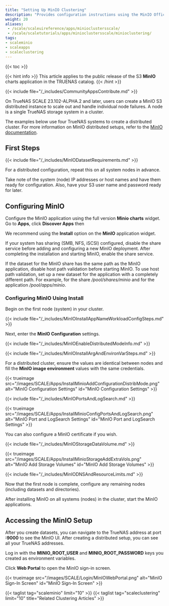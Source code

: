 ```yaml
---
title: "Setting Up MinIO Clustering"
description: "Provides configuration instructions using the MinIO Offical Charts application widget. It includes instructions on setting up a distributed cluster configuration."
weight: 20
aliases:
 - /scale/scaleuireference/apps/minioclustersscale/
 - /scale/scaletutorials/apps/minioclustersscale/minioclustering/
tags:
- scaleminio
- scaleapps
- scaleclustering
---
```


{{< toc >}}

{{< hint info >}}
This article applies to the public release of the S3 **MinIO** charts application in the TRUENAS catalog.
{{< /hint >}}

{{< include file="/_includes/CommunityAppsContribute.md" >}}

On TrueNAS SCALE 23.102-ALPHA.2 and later, users can create a MinIO S3 distributed instance to scale out and handle individual node failures.
A node is a single TrueNAS storage system in a cluster.

The examples below use four TrueNAS systems to create a distributed cluster.
For more information on MinIO distributed setups, refer to the [MinIO documentation](https://docs.min.io/docs/distributed-minio-quickstart-guide.html).

## First Steps

{{< include file="/_includes/MinIODatasetRequirements.md" >}}

For a distributed configuration, repeat this on all system nodes in advance.

Take note of the system (node) IP addresses or host names and have them ready for configuration. Also, have your S3 user name and password ready for later.

## Configuring MinIO

Configure the MinIO application using the full version **Minio charts** widget.
Go to **Apps**, click **Discover Apps** then

We recommend using the **Install** option on the **MinIO** application widget.

If your system has sharing (SMB, NFS, iSCSI) configured, disable the share service before adding and configuring a new MinIO deployment.
After completing the installation and starting MinIO, enable the share service.

If the dataset for the MinIO share has the same path as the MinIO application, disable host path validation before starting MinIO.
To use host path validation, set up a new dataset for the application with a completely different path. For example, for the share */pool/shares/minio* and for the application */pool/apps/minio*.

### Configuring MinIO Using Install

Begin on the first node (system) in your cluster.

{{< include file="/_includes/MinIOInstallAppNameWorkloadConfigSteps.md" >}}

Next, enter the **MinIO Configuration** settings.

{{< include file="/_includes/MinIOEnableDistributedModeInfo.md" >}}

{{< include file="/_includes/MinIOInstallArgAndEnvironVarSteps.md" >}}

For a distributed cluster, ensure the values are identical between nodes and fill the **MinIO image environment** values with the same credentials.

{{< trueimage src="/images/SCALE/Apps/InstallMinioAddConfigurationDistribMode.png" alt="MinIO Configuration Settings" id="MinIO Configuration Settings" >}}

{{< include file="/_includes/MinIOPortsAndLogSearch.md" >}}

{{< trueimage src="/images/SCALE/Apps/InstallMinioConfigPortsAndLogSearch.png" alt="MinIO Port and LogSearch Settings" id="MinIO Port and LogSearch Settings" >}}

You can also configure a MinIO certificate if you wish.

{{< include file="/_includes/MinIOStorageDataVolume.md" >}}

{{< trueimage src="/images/SCALE/Apps/InstallMinioStorageAddExtraVols.png" alt="MinIO Add Storage Volumes" id="MinIO Add Storage Volumes" >}}

{{< include file="/_includes/MinIODNSAndResourceLimits.md" >}}

Now that the first node is complete, configure any remaining nodes (including datasets and directories).

After installing MinIO on all systems (nodes) in the cluster, start the MinIO applications.

## Accessing the MinIO Setup

After you create datasets, you can navigate to the TrueNAS address at port **:9000** to see the MinIO UI. After creating a distributed setup, you can see all your TrueNAS addresses.

Log in with the **MINIO_ROOT_USER** and **MINIO_ROOT_PASSWORD** keys you created as environment variables.

Click **Web Portal** to open the MinIO sign-in screen.

{{< trueimage src="/images/SCALE/Login/MinIOWebPortal.png" alt="MinIO Sign-In Screen" id="MinIO Sign-In Screen" >}}

{{< taglist tag="scaleminio" limit="10" >}}
{{< taglist tag="scaleclustering" limit="10" title="Related Clustering Articles" >}}
